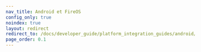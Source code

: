 ```yaml
---
nav_title: Android et FireOS
config_only: true
noindex: true
layout: redirect
redirect_to: /docs/developer_guide/platform_integration_guides/android/initial_sdk_setup/android_sdk_integration/
page_order: 0.1
---
```

